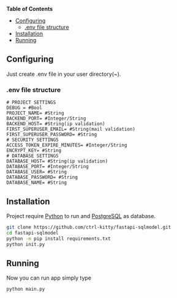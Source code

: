 **Table of Contents**

  * [Configuring](#configuring)
    + [.env file structure](#env-file-structure)
  * [Installation](#installation)
  * [Running](#running)


<!-- TOC --><a name="configuring"></a>
## Configuring
Just create .env file in your user directory(~).
<!-- TOC --><a name="env-file-structure"></a>
### .env file structure

````
# PROJECT SETTINGS
DEBUG = #Bool
PROJECT_NAME= #String
BACKEND_PORT= #Integer/String
BACKEND_HOST= #String(ip validation)
FIRST_SUPERUSER_EMAIL= #String(mail validation)
FIRST_SUPERUSER_PASSWORD= #String
# SECURITY SETTINGS
ACCESS_TOKEN_EXPIRE_MINUTES= #Integer/String
ENCRYPT_KEY= #String
# DATABASE SETTINGS
DATABASE_HOST= #String(ip validation)
DATABASE_PORT= #Integer/String
DATABASE_USER= #String
DATABASE_PASSWORD= #String
DATABASE_NAME= #String
````

<!-- TOC --><a name="installation"></a>
## Installation

Project require [Python] to run and [PostgreSQL] as database.

```sh
git clone https://github.com/ctrl-kitty/fastapi-sqlmodel.git
cd fastapi-sqlmodel
python -m pip install requirements.txt
python init.py
```

<!-- TOC --><a name="running"></a>
## Running

Now you can run app simply type
```commandline
python main.py
```

[Python]: <https://www.python.org/>
[PostgreSQL]: <https://www.postgresql.org/>
